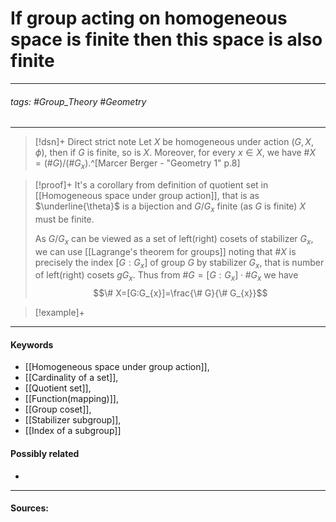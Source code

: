 # If group acting on homogeneous space is finite then this space is also finite
***
###### tags: #Group_Theory #Geometry 
***
>[!dsn]+ Direct strict note
>Let $X$ be homogeneous under action $(G,X,\phi)$, then if $G$ is finite, so is $X$. Moreover, for every $x\in X$, we have $\# X=(\# G)/(\# G_{x})$.^[Marcer Berger - "Geometry 1" p.8]

>[!proof]+
>It's a corollary from definition of quotient set in [[Homogeneous space under group action]], that is as $\underline{\theta}$ is a bijection and $G/G_{x}$ finite (as $G$ is finite) $X$ must be finite. 
>
>As $G/G_{x}$ can be viewed as a set of left(right) cosets of stabilizer $G_{x}$, we can use  [[Lagrange's theorem for groups]] noting that $\# X$ is precisely the index $[G:G_{x}]$ of group $G$ by stabilizer $G_{x}$, that is number of left(right) cosets $g G_{x}$. Thus from $\# G=[G:G_{x}]\cdot\#G_{x}$ we have
>$$\# X=[G:G_{x}]=\frac{\# G}{\# G_{x}}$$

>[!example]+ 
>
***
#### Keywords
- [[Homogeneous space under group action]],
- [[Cardinality of a set]],
- [[Quotient set]],
- [[Function(mapping)]],
- [[Group coset]],
- [[Stabilizer subgroup]],
- [[Index of a subgroup]]
#### Possibly related
- 
***
#### Sources: